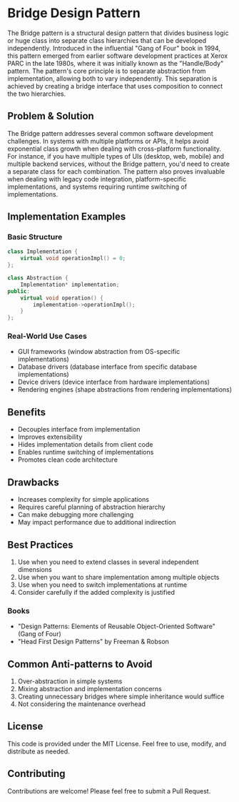 # Bridge Design Pattern

The Bridge pattern is a structural design pattern that divides business logic or huge class into separate class hierarchies that can be
developed independently. Introduced in the influential "Gang of Four" book in 1994, this pattern emerged from earlier software development
practices at Xerox PARC in the late 1980s, where it was initially known as the "Handle/Body" pattern. The pattern's core principle is to
separate abstraction from implementation, allowing both to vary independently. This separation is achieved by creating a bridge interface that
uses composition to connect the two hierarchies.

## Problem & Solution

The Bridge pattern addresses several common software development challenges. In systems with multiple platforms or APIs, it helps avoid
exponential class growth when dealing with cross-platform functionality. For instance, if you have multiple types of UIs (desktop, web,
mobile) and multiple backend services, without the Bridge pattern, you'd need to create a separate class for each combination. The pattern
also proves invaluable when dealing with legacy code integration, platform-specific implementations, and systems requiring runtime switching of
implementations.

## Implementation Examples

### Basic Structure
```cpp
class Implementation {
    virtual void operationImpl() = 0;
};

class Abstraction {
    Implementation* implementation;
public:
    virtual void operation() {
        implementation->operationImpl();
    }
};
```

### Real-World Use Cases
- GUI frameworks (window abstraction from OS-specific implementations)
- Database drivers (database interface from specific database implementations)
- Device drivers (device interface from hardware implementations)
- Rendering engines (shape abstractions from rendering implementations)

## Benefits
- Decouples interface from implementation
- Improves extensibility
- Hides implementation details from client code
- Enables runtime switching of implementations
- Promotes clean code architecture

## Drawbacks
- Increases complexity for simple applications
- Requires careful planning of abstraction hierarchy
- Can make debugging more challenging
- May impact performance due to additional indirection

## Best Practices
1. Use when you need to extend classes in several independent dimensions
2. Use when you want to share implementation among multiple objects
3. Use when you need to switch implementations at runtime
4. Consider carefully if the added complexity is justified

### Books
- "Design Patterns: Elements of Reusable Object-Oriented Software" (Gang of Four)
- "Head First Design Patterns" by Freeman & Robson

## Common Anti-patterns to Avoid
1. Over-abstraction in simple systems
2. Mixing abstraction and implementation concerns
3. Creating unnecessary bridges where simple inheritance would suffice
4. Not considering the maintenance overhead

## License
This code is provided under the MIT License. Feel free to use, modify, and distribute as needed.

## Contributing
Contributions are welcome! Please feel free to submit a Pull Request.
